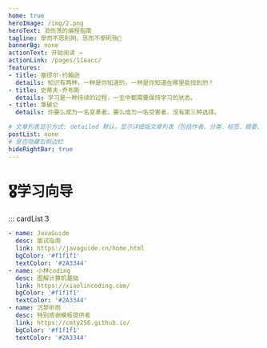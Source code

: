 ```yaml
---
home: true
heroImage: /img/2.png
heroText: 泪伤荡的编程指南
tagline: 學而不思則罔，思而不學則殆🚀
bannerBg: none
actionText: 开始阅读 →
actionLink: /pages/11aacc/
features:
- title: 塞缪尔·约翰逊
  details: 知识有两种，一种是你知道的，一种是你知道在哪里能找到的！
- title: 史蒂夫·乔布斯
  details: 学习是一种持续的过程，一生中都需要保持学习的状态。
- title: 拿破仑
  details: 你要么成为一名变革者，要么成为一名受害者，没有第三种选择。

# 文章列表显示方式: detailed 默认，显示详细版文章列表（包括作者、分类、标签、摘要、分页等）| simple => 显示简约版文章列表（仅标题和日期）| none 不显示文章列表
postList: none
# 是否隐藏右侧边栏
hideRightBar: true
---
```

# 🎖学习向导
::: cardList 3
```yaml
- name: JavaGuide
  desc: 面试指南
  link: https://javaguide.cn/home.html
  bgColor: '#f1f1f1'
  textColor: '#2A3344'
- name: 小林coding
  desc: 图解计算机基础
  link: https://xiaolincoding.com/
  bgColor: '#f1f1f1'
  textColor: '#2A3344'
- name: 沉梦听雨
  desc: 特别感谢模板提供者
  link: https://cmty256.github.io/
  bgColor: '#f1f1f1'
  textColor: '#2A3344'
```

<ClientOnly>
  <WebInfo></WebInfo>
</ClientOnly>










